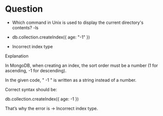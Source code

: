  # Question

+ Which command in Unix is used to display the current directory's contents?
-ls

+ db.collection.createIndex({ age: "-1" })
 - Incorrect index type

Explanation

In MongoDB, when creating an index, the sort order must be a number (1 for ascending, -1 for descending).

In the given code, " -1 " is written as a string instead of a number.

Correct syntax should be:

db.collection.createIndex({ age: -1 }) 


That’s why the error is → Incorrect index type.
